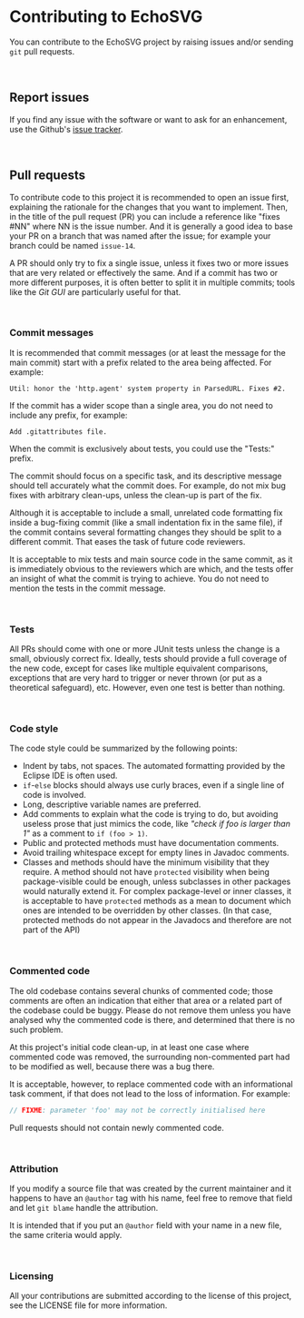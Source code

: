 # Contributing to EchoSVG

 You can contribute to the EchoSVG project by raising issues and/or sending
`git` pull requests.

<br/>

## Report issues

 If you find any issue with the software or want to ask for an enhancement, use
the Github's [issue tracker](https://github.com/css4j/echosvg/issues).

<br/>

## Pull requests

 To contribute code to this project it is recommended to open an issue first,
explaining the rationale for the changes that you want to implement. Then, in
the title of the pull request (PR) you can include a reference like "fixes #NN"
where NN is the issue number. And it is generally a good idea to base your PR on
a branch that was named after the issue; for example your branch could be named
`issue-14`.

 A PR should only try to fix a single issue, unless it fixes two or more issues
that are very related or effectively the same. And if a commit has two or more
different purposes, it is often better to split it in multiple commits; tools
like the _Git GUI_ are particularly useful for that.

<br/>

### Commit messages

 It is recommended that commit messages (or at least the message for the main
commit) start with a prefix related to the area being affected. For example:
```
Util: honor the 'http.agent' system property in ParsedURL. Fixes #2.
```
If the commit has a wider scope than a single area, you do not need to include
any prefix, for example:
```
Add .gitattributes file.
```
 When the commit is exclusively about tests, you could use the "Tests:" prefix.

 The commit should focus on a specific task, and its descriptive message should
tell accurately what the commit does. For example, do not mix bug fixes with
arbitrary clean-ups, unless the clean-up is part of the fix.

 Although it is acceptable to include a small, unrelated code formatting fix
inside a bug-fixing commit (like a small indentation fix in the same file), if
the commit contains several formatting changes they should be split to a
different commit. That eases the task of future code reviewers.

 It is acceptable to mix tests and main source code in the same commit, as it is
immediately obvious to the reviewers which are which, and the tests offer an
insight of what the commit is trying to achieve. You do not need to mention the
tests in the commit message.

<br/>

### Tests

 All PRs should come with one or more JUnit tests unless the change is a small,
obviously correct fix. Ideally, tests should provide a full coverage of the new
code, except for cases like multiple equivalent comparisons, exceptions that are
very hard to trigger or never thrown (or put as a theoretical safeguard), etc.
However, even one test is better than nothing.

<br/>

### Code style

 The code style could be summarized by the following points:

- Indent by tabs, not spaces. The automated formatting provided by the Eclipse
IDE is often used.
- `if`-`else` blocks should always use curly braces, even if a single line of
code is involved.
- Long, descriptive variable names are preferred.
- Add comments to explain what the code is trying to do, but avoiding useless
prose that just mimics the code, like _"check if foo is larger than 1"_ as a
comment to `if (foo > 1)`.
- Public and protected methods must have documentation comments.
- Avoid trailing whitespace except for empty lines in Javadoc comments.
- Classes and methods should have the minimum visibility that they require.
A method should not have `protected` visibility when being package-visible could
be enough, unless subclasses in other packages would naturally extend it. For
complex package-level or inner classes, it is acceptable to have `protected`
methods as a mean to document which ones are intended to be overridden by other
classes. (In that case, protected methods do not appear in the Javadocs and
therefore are not part of the API)

<br/>

### Commented code

 The old codebase contains several chunks of commented code; those comments are
often an indication that either that area or a related part of the codebase
could be buggy. Please do not remove them unless you have analysed why the
commented code is there, and determined that there is no such problem.

 At this project's initial code clean-up, in at least one case where commented
code was removed, the surrounding non-commented part had to be modified as well,
because there was a bug there.

 It is acceptable, however, to replace commented code with an informational task
comment, if that does not lead to the loss of information. For example:
```java
// FIXME: parameter 'foo' may not be correctly initialised here
```
 Pull requests should not contain newly commented code.

<br/>

### Attribution

 If you modify a source file that was created by the current maintainer and it
happens to have an `@author` tag with his name, feel free to remove that field
and let `git blame` handle the attribution.

 It is intended that if you put an `@author` field with your name in a new file,
the same criteria would apply.

<br/>

### Licensing

 All your contributions are submitted according to the license of this project,
see the LICENSE file for more information.
